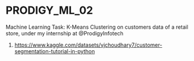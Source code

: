 # PRODIGY_ML_02
Machine Learning Task: K-Means Clustering on customers data of a retail store, under my internship at @ProdigyInfotech
1. https://www.kaggle.com/datasets/vjchoudhary7/customer-segmentation-tutorial-in-python
